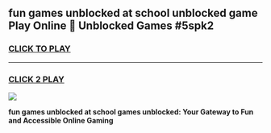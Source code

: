 
## fun games unblocked at school unblocked game Play Online 👋 Unblocked Games #5spk2
<h3>
<a href="https://premium.freeplayer.one?title=fun_games_unblocked_at_school&ref=21F">CLICK TO PLAY</a></h3>
<hr>

<h3>
<a href="https://premium.freeplayer.one?title=fun_games_unblocked_at_school&ref=21F">CLICK 2 PLAY</a>
  
</h3>

<a href="https://premium.freeplayer.one?title=fun_games_unblocked_at_school&ref=21F/"><img src="https://clearcache.store/games.png"></a>


**fun games unblocked at school games unblocked: Your Gateway to Fun and Accessible Online Gaming**
